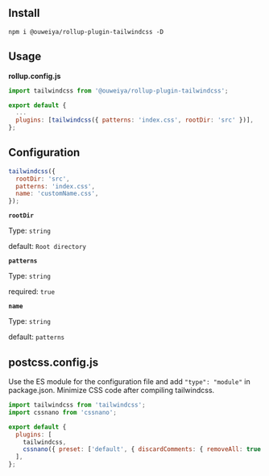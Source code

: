 ## Install

```console
npm i @ouweiya/rollup-plugin-tailwindcss -D
```

## Usage

**rollup.config.js**

```js
import tailwindcss from '@ouweiya/rollup-plugin-tailwindcss';

export default {
  ...
  plugins: [tailwindcss({ patterns: 'index.css', rootDir: 'src' })],
};
```

## Configuration

```js
tailwindcss({
  rootDir: 'src',
  patterns: 'index.css',
  name: 'customName.css',
});
```

**`rootDir`**

Type: `string`

default: `Root directory`

**`patterns`**

Type: `string`

required: `true`

**`name`**

Type: `string`

default: `patterns`

## postcss.config.js

Use the ES module for the configuration file and add `"type": "module"` in package.json.
Minimize CSS code after compiling tailwindcss.

```js
import tailwindcss from 'tailwindcss';
import cssnano from 'cssnano';

export default {
  plugins: [
    tailwindcss,
    cssnano({ preset: ['default', { discardComments: { removeAll: true } }] })
  ],
};
```
